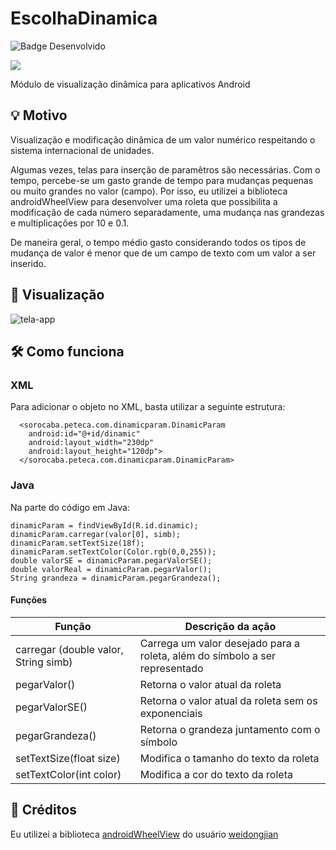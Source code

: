 # EscolhaDinamica
![Badge Desenvolvido](http://img.shields.io/static/v1?label=STATUS&message=DESENVOLVIDO&color=GREEN&style=for-the-badge)

[![](https://jitpack.io/v/salarolimatheus/EscolhaDinamica.svg)](https://jitpack.io/#salarolimatheus/EscolhaDinamica)

Módulo de visualização dinâmica para aplicativos Android

## 💡 Motivo
Visualização e modificação dinâmica de um valor numérico respeitando o sistema internacional de unidades.

Algumas vezes, telas para inserção de paramêtros são necessárias. 
Com o tempo, percebe-se um gasto grande de tempo para mudanças pequenas ou muito grandes no valor (campo). Por isso, eu utilizei a biblioteca androidWheelView para desenvolver uma roleta que possibilita a modificação de cada número separadamente, uma mudança nas grandezas e multiplicações por 10 e 0.1. 

De maneira geral, o tempo médio gasto considerando todos os tipos de mudança de valor é menor que de um campo de texto com um valor a ser inserido.

## 📱 Visualização

![tela-app](https://user-images.githubusercontent.com/34732144/185489892-85d07212-6e6c-479f-a226-948eb7f380c7.gif)

## 🛠️ Como funciona
### XML
Para adicionar o objeto no XML, basta utilizar a seguinte estrutura:
```
  <sorocaba.peteca.com.dinamicparam.DinamicParam
    android:id="@+id/dinamic"
    android:layout_width="230dp"
    android:layout_height="120dp">
  </sorocaba.peteca.com.dinamicparam.DinamicParam>
```

### Java
Na parte do código em Java:
```
dinamicParam = findViewById(R.id.dinamic);
dinamicParam.carregar(valor[0], simb);
dinamicParam.setTextSize(18f);
dinamicParam.setTextColor(Color.rgb(0,0,255));
double valorSE = dinamicParam.pegarValorSE();
double valorReal = dinamicParam.pegarValor();
String grandeza = dinamicParam.pegarGrandeza();
```
#### Funções
| Função                                  	| Descrição da ação                                                           	|
|-----------------------------------------	|-----------------------------------------------------------------------------	|
| carregar (double  valor,  String simb) 	| Carrega um valor desejado para a roleta, além do símbolo a ser representado 	|
| pegarValor()                            	| Retorna o valor atual da roleta                                             	|
| pegarValorSE()                          	| Retorna o valor atual da roleta sem os exponenciais                         	|
| pegarGrandeza()                         	| Retorna o grandeza juntamento com o símbolo                                 	|
| setTextSize(float size)                 	| Modifica o tamanho do texto da roleta                                       	|
| setTextColor(int color)                 	| Modifica a cor do texto da roleta                                           	|

## 📁 Créditos

Eu utilizei a biblioteca [androidWheelView](https://github.com/weidongjian/androidWheelView) do usuário [weidongjian](https://github.com/weidongjian)
